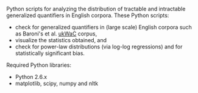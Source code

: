 Python scripts for analyzing the distribution of tractable and intractable
generalized quantifiers in English corpora. These Python scripts:

  * check for generalized quantifiers in (large scale) English corpora such as Baroni's et al. [ukWaC](http://wacky.sslmit.unibo.it/doku.php) corpus,
  * visualize the statistics obtained, and
  * check for power-law distributions (via log-log regressions) and for statistically   significant bias.

Required Python libraries:

  * Python 2.6.x
  * matplotlib, scipy, numpy and nltk